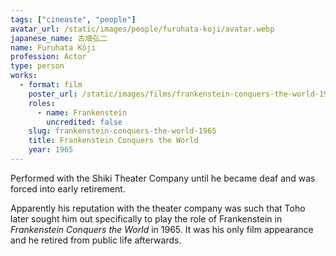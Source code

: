 ```yaml
---
tags: ["cineaste", "people"]
avatar_url: /static/images/people/furuhata-koji/avatar.webp
japanese_name: 古畑弘二
name: Furuhata Kôji
profession: Actor
type: person
works:
  - format: film
    poster_url: /static/images/films/frankenstein-conquers-the-world-1965/posters/poster.webp
    roles:
      - name: Frankenstein
        uncredited: false
    slug: frankenstein-conquers-the-world-1965
    title: Frankenstein Conquers the World
    year: 1965
---
```


Performed with the Shiki Theater Company until he became deaf and was forced
into early retirement.

Apparently his reputation with the theater company was such that Toho later
sought him out specifically to play the role of Frankenstein in <i>Frankenstein
Conquers the World</i> in 1965. It was his only film appearance and he retired
from public life afterwards.
